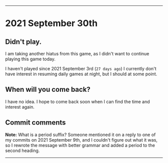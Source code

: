 
***

# 2021 September 30th

## Didn't play.

I am taking another hiatus from this game, as I didn't want to continue playing this game today.

I haven't played since 2021 September 3rd (`27 days ago`) I currently don't have interest in resuming daily games at night, but I should at some point.

## When will you come back?

I have no idea. I hope to come back soon when I can find the time and interest again.

## Commit comments

**Note:** What is a period suffix? Someone mentioned it on a reply to one of my commits on 2021 September 9th, and I couldn't figure out what it was, so I rewrote the message with better grammar and added a period to the second heading.

***
